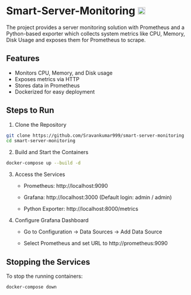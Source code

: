 # Smart-Server-Monitoring <img src="https://thumbs.dreamstime.com/z/cloud-server-line-icon-vector-simple-minimal-pictogram-web-graphics-apps-107799750.jpg" width="20" height="20"/>
The project provides a server monitoring solution with Prometheus and a Python-based exporter which collects system metrics like CPU, Memory, Disk Usage and exposes them for Prometheus to scrape.

## Features
- Monitors CPU, Memory, and Disk usage
- Exposes metrics via HTTP
- Stores data in Prometheus
- Dockerized for easy deployment

## Steps to Run

1. Clone the Repository

```sh
git clone https://github.com/Sravankumar999/smart-server-monitoring
cd smart-server-monitoring
```

2. Build and Start the Containers

```sh
docker-compose up --build -d
```
3. Access the Services

    - Prometheus: http://localhost:9090

    - Grafana: http://localhost:3000 (Default login: admin / admin)

    - Python Exporter: http://localhost:8000/metrics

4. Configure Grafana Dashboard

    - Go to Configuration -> Data Sources -> Add Data Source

    - Select Prometheus and set URL to http://prometheus:9090

## Stopping the Services

To stop the running containers:

```sh
docker-compose down
```

